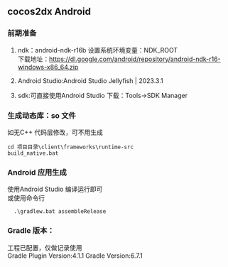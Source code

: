## cocos2dx Android 

### 前期准备
1. ndk：android-ndk-r16b 
    设置系统环境变量：NDK_ROOT  
    下载地址：https://dl.google.com/android/repository/android-ndk-r16-windows-x86_64.zip  

2. Android Studio:Android Studio Jellyfish | 2023.3.1  

3. sdk:可直接使用Android Studio 下载：Tools->SDK Manager  



### 生成动态库：so 文件
如无C++ 代码层修改，可不用生成
```shell
cd 项目目录\client\frameworks\runtime-src
build_native.bat
```

### Android 应用生成
使用Android Studio 编译运行即可  
或使用命令行  
```shell
  .\gradlew.bat assembleRelease
```

### Gradle 版本：
工程已配置，仅做记录使用  
Gradle Plugin Version:4.1.1
Gradle Version:6.7.1


